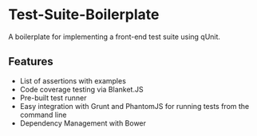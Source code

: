 Test-Suite-Boilerplate
======================
A boilerplate for implementing a front-end test suite using qUnit.

Features
----
- List of assertions with examples
- Code coverage testing via Blanket.JS
- Pre-built test runner
- Easy integration with Grunt and PhantomJS for running tests from the command line
- Dependency Management with Bower